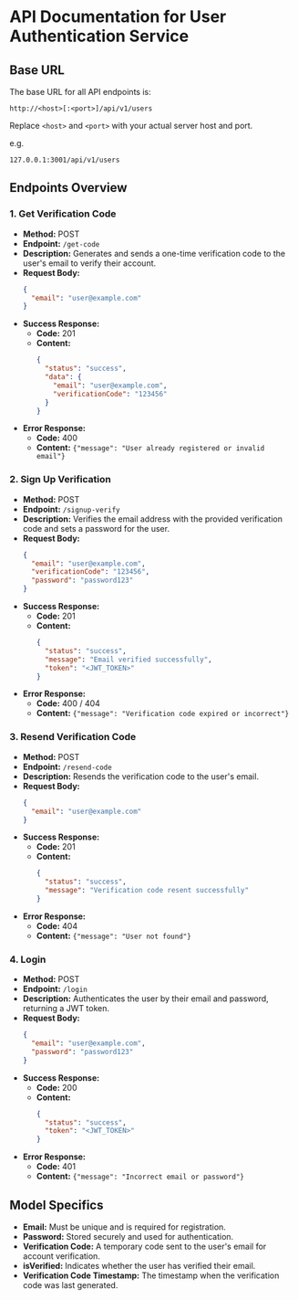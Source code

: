 # API Documentation for User Authentication Service

## Base URL

The base URL for all API endpoints is:

```
http://<host>[:<port>]/api/v1/users
```

Replace `<host>` and `<port>` with your actual server host and port.

e.g.

```
127.0.0.1:3001/api/v1/users
```

## Endpoints Overview

### 1. Get Verification Code

- **Method:** POST
- **Endpoint:** `/get-code`
- **Description:** Generates and sends a one-time verification code to the user's email to verify their account.
- **Request Body:**
  ```json
  {
    "email": "user@example.com"
  }
  ```
- **Success Response:**
  - **Code:** 201
  - **Content:**
    ```json
    {
      "status": "success",
      "data": {
        "email": "user@example.com",
        "verificationCode": "123456"
      }
    }
    ```
- **Error Response:**
  - **Code:** 400
  - **Content:** `{"message": "User already registered or invalid email"}`

### 2. Sign Up Verification

- **Method:** POST
- **Endpoint:** `/signup-verify`
- **Description:** Verifies the email address with the provided verification code and sets a password for the user.
- **Request Body:**
  ```json
  {
    "email": "user@example.com",
    "verificationCode": "123456",
    "password": "password123"
  }
  ```
- **Success Response:**
  - **Code:** 201
  - **Content:**
    ```json
    {
      "status": "success",
      "message": "Email verified successfully",
      "token": "<JWT_TOKEN>"
    }
    ```
- **Error Response:**
  - **Code:** 400 / 404
  - **Content:** `{"message": "Verification code expired or incorrect"}`

### 3. Resend Verification Code

- **Method:** POST
- **Endpoint:** `/resend-code`
- **Description:** Resends the verification code to the user's email.
- **Request Body:**
  ```json
  {
    "email": "user@example.com"
  }
  ```
- **Success Response:**
  - **Code:** 201
  - **Content:**
    ```json
    {
      "status": "success",
      "message": "Verification code resent successfully"
    }
    ```
- **Error Response:**
  - **Code:** 404
  - **Content:** `{"message": "User not found"}`

### 4. Login

- **Method:** POST
- **Endpoint:** `/login`
- **Description:** Authenticates the user by their email and password, returning a JWT token.
- **Request Body:**
  ```json
  {
    "email": "user@example.com",
    "password": "password123"
  }
  ```
- **Success Response:**
  - **Code:** 200
  - **Content:**
    ```json
    {
      "status": "success",
      "token": "<JWT_TOKEN>"
    }
    ```
- **Error Response:**
  - **Code:** 401
  - **Content:** `{"message": "Incorrect email or password"}`

## Model Specifics

- **Email:** Must be unique and is required for registration.
- **Password:** Stored securely and used for authentication.
- **Verification Code:** A temporary code sent to the user's email for account verification.
- **isVerified:** Indicates whether the user has verified their email.
- **Verification Code Timestamp:** The timestamp when the verification code was last generated.
